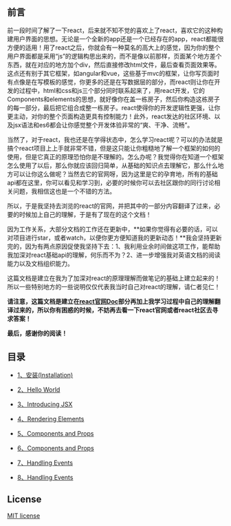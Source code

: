 ## 前言

前一段时间了解了一下react，后来就不知不觉的喜欢上了react，喜欢它的这种构建用户界面的思想。无论是一个全新的app还是一个已经存在的app，react都能很方便的适用！用了react之后，你就会有一种莫名的高大上的感觉，因为你的整个用户界面都是采用“js”的逻辑构思出来的，而不是像以前那样，页面某个地方差个东西，就在对应的地方加个div，然后直接修改html文件，最后查看页面效果等。这点还有别于其它框架，如angular和vue，这些基于mvc的框架，让你写页面时有点像是在写模板的感觉，你更多的还是在写数据层的部分，而react则让你在开发的过程中，html和css和js三个部分同时联系起来了，用react开发，它的Components和elements的思想，就好像你在盖一栋房子，然后你构造这栋房子的每一部分，最后把它组合成整一栋房子。react使得你的开发逻辑性更强，让你更主动，对你的整个页面构造更具有控制能力！此外，react发达的社区环境、以及jsx语法和es6都会让你感觉整个开发体验非常的“爽、干净、流畅”。

当然了，对于react，我也还是在学得状态中，怎么学习react呢？可以的办法就是搞个react项目上上手就非常不错，但是这只能让你粗糙地了解一个框架的如何的使用，但是它真正的原理恐怕你是不理解的。怎么办呢？我觉得你在知道一个框架怎么使用了以后，那么你就应该回归简单，从基础的知识点去理解它，那么什么地方可以让你这么做呢？当然去它的官网呀，因为这里是它的孕育地，所有的基础api都在这里，你可以看见和学习到，必要的时候你可以去社区跟你的同行讨论相关问题，我相信这也是一个不错的方法。

所以，于是我坚持去浏览的react的官网，并把其中的一部分内容翻译了过来，必要的时候加上自己的理解，于是有了现在的这个文档！

因为工作关系，大部分文档的工作还在更新中，**如果你觉得有必要的话，可以对项目进行star，或者watch，以便你更方便知道我的更新动态！**我会坚持更新完的，因为有两点原因促使我坚持下去：1、我利用业余时间做这项工作，能帮助我加深对react基础api的理解，何乐而不为？2、进一步增强我对英语文档的阅读能力以及文档组织能力。


这篇文档是建立在我为了加深对react的原理理解而做笔记的基础上建立起来的！所以一些特别地方的一些说明仅仅代表我当时自己对react的理解，请仁者见仁！

**请注意，这篇文档是建立在[react官网Doc](https://facebook.github.io/react/docs/installation.html)部分再加上我学习过程中自己的理解翻译过来的，所以你有困惑的时候，不妨再去看一下react官网或者react社区去寻求答案！**

**最后，感谢你的阅读！**

## 目录


* [1、安装(Installation)](https://github.com/woai30231/react-doc/tree/master/01-installation)

* [2、Hello World](https://github.com/woai30231/react-doc/tree/master/02-helloworld)

* [3、Introducing JSX](https://github.com/woai30231/react-doc/tree/master/03-introducingJSX)

* [4、Rendering Elements](https://github.com/woai30231/react-doc/tree/master/04-RenderingElements)

* [5、Components and Props](https://github.com/woai30231/react-doc/tree/master/05-ComponentsAndProps)

* [6、Components and Props](https://github.com/woai30231/react-doc/tree/master/06-StateAndLifecycle)

* [7、Handling Events](https://github.com/woai30231/react-doc/tree/master/07-HandlingEvents)

* [8、Handling Events](https://github.com/woai30231/react-doc/tree/master/08-ConditionalRendering)



## License

[MIT license]()
